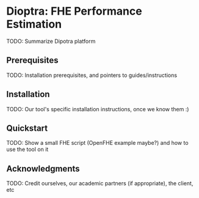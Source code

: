# Dioptra: FHE Performance Estimation

TODO: Summarize Dipotra platform

## Prerequisites

TODO: Installation prerequisites, and pointers to guides/instructions

## Installation

TODO: Our tool's specific installation instructions, once we know them :)

## Quickstart

TODO: Show a small FHE script (OpenFHE example maybe?) and how to use the tool on it

## Acknowledgments

TODO: Credit ourselves, our academic partners (if appropriate), the client, etc
